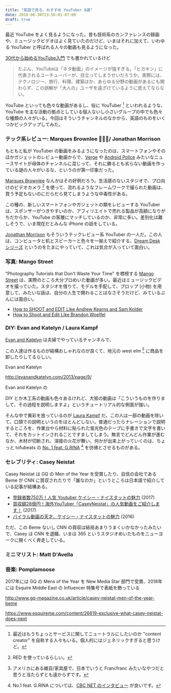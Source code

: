 ```yaml
---
title: "英語で見る、おすすめ YouTuber 8選"
date: 2018-06-30T23:56:01-07:00
draft: true
---
```


最近 YouTube をよく見るようになった。昔も技術系のカンファレンスの録画や、ミュージックビデオはよく見ていたのだけど、いまはそれに加えて、いわゆる YouTuber と呼ばれる人々の動画も見るようになった。

[30代から始めるYouTube入門](https://medium.com/@cognitom/30代から始めるyoutube入門-5ff5cb0d42a6) でも書かれているけど

> たぶん、YouTubeは「ネタ動画」のイメージが強すぎる。「ヒカキン」に代表されるユーチューバーが、目立ってしまうせいだろうか。実際には、テクノロジー、旅行、料理、建築ほか、あらゆる分野の動画があるにも関わらず、この誤解が「大人の」ユーザを遠ざけているように思えてならない。

YouTube といっても色々な動画があるし、俗に YouTuber [^CC] といわれるような、YouTube を主な活動の拠点としている個人ないし小さいグループの中でも色々な種類の人々がいる。今回はそういうチャンネルのなかから、英語のものをいくつかピックアップしてみた。

### テック系レビュー: Marques Brownlee / Jonathan Morrison

もともと私が YouTuber の動画をみるようになったのは、スマートフォンやそのほかガジェットのレビュー動画からで、[Verge](https://www.youtube.com/user/TheVerge) や [Android Police](https://www.youtube.com/user/androidpolice) みたいなニュースサイトが母体のチャンネルに混じって、それに勝るとも劣らない動画を作っている謎の人々がいるな、というのが第一印象だった。

[Marques Brownlee](https://www.youtube.com/user/marquesbrownlee) なんかはその好例だろう。生活感のないスタジオで、プロ向けのビデオカメラ [^RED] を使って、流れるようなフレームワークで撮られた動画は、買う予定もないのにだらだら見てしまうような中毒性がある。

この種の、新しいスマートフォンやガジェットの類をレビューする YouTuber は、スポンサーがつきやすいのか、アフィリエイトで売れる製品が高額になりがちだからか、YouTube の客層にマッチしているのか、非常に多い。差別化は難しそうで、いま現在だとみんな iPhone の話をしている。

[Jonathan Morrison](https://www.youtube.com/user/tldtoday) もそういうテックレビュー系 YouTuber の一人だ。この人は、コンピュータと机とスピーカーと色々を一揃えで紹介する、[Dream Desk シリーズ](https://www.youtube.com/playlist?list=PLqcaiHQwxA9iRubBGd4zVL4qKcie2-OxJ) というのをたまにやっていて、これは気合が入っていて面白い。

### 写真: Mango Street

"Photography Tutorials that Don't Waste Your Time" を標榜する [Mango Street](https://www.youtube.com/channel/UC5bp5_6h-ZxkBz6S_33ZUVg) は、実際のところ大分プロめいた動画が多い。最近はミュージックビデオを撮っていた。スタジオを借りて、モデルを手配して、プロップ (小物) を用意して、みたいな話は、自分の人生で関わることはなさそうだけど、みているぶんには面白い。

* [How to SHOOT and EDIT Like Andrew Kearns and Sam Kolder](https://www.youtube.com/watch?v=_ciJwDcoTrU&t=0s)
* [How to Shoot and Edit Like Brandon Woelfel](https://www.youtube.com/watch?v=C7Mk-C8un6E&t=0s)

### DIY: Evan and Katelyn / Laura Kampf

[Evan and Katelyn](https://www.youtube.com/user/EvanAndKatelyn) は夫婦でやっているチャンネルで、


この人達は作るものが結構おしゃれなのが良くて、地元の west elm [^WE] に商品を卸したりしてるらしい。

Evan and Katelyn 

http://evanandkatelyn.com/2013/page/9/



Evan and Katelyn の

DIY とか木工系の動画も色々あるけれど、大抵の動画は「こういうものを作りまして、その過程を説明しますよ」というチュートリアル的な側面が強い。

そんな中で異彩を放っているのが [Laura Kampf](https://www.youtube.com/channel/UCRix1GJvSBNDpEFY561eSzw) だ。この人は一部の動画を除いて、口頭での説明というのをほとんどしない。普通だったらナレーションで説明するところを、作業台やら材料に貼られた蛍光色のテープに手書きで文字を書いて、それをカットインされることですましてしまう。無言でどんどん作業が進むなか、木材が切断され、溶接の火花が舞い、何かが出来上がっていくのは、ちょっと tofubeats の [No. 1 feat. G.RINA](https://www.youtube.com/watch?v=bQWxxdGsSSk) [^HSGN] を彷彿とさせるものがある。

### セレブリティ: Casey Neistat

Casey Neistat は GQ の Men of the Year を受賞したり、自信の会社である Beme が CNN に買収されたりで「誰なのか」というところは日本語で紹介している記事が結構ある。

* [登録者数750万！人気 Youtuber ケイシー・ナイスタットの魅力](https://akane.website/2017/07/22/casey-neistat/) (2017)
* [買収額28億円！海外YouTuber「CaseyNeistat」の人気動画をご紹介します！](http://do-ra.org/2017/02/26/108694/) (2017)
* [バイラル動画の天才、ケイシー・ナイスタットの魅力](https://gqjapan.jp/culture/celebrity/20161011/who-is-casey-neistat) (2016)

ただ、この Beme ないし CNN の買収は結局あまりうまくいかなかったみたいで、Casey は CNN を退職、いまは 365 というスタジオめいたものをニューヨークに開くべく奔走している。

### ミニマリスト: Matt D'Avella

### 音楽: Pomplamoose



2017年には GQ の Mens of the Year を New Media Star 部門で受賞、2018年には Esquire Middle East の Influencer 特集号で表紙を飾っている

http://www.gq-magazine.co.uk/article/casey-neistat-men-of-the-year-beme

https://www.esquireme.com/content/26619-exclusive-what-casey-neistat-does-next

[^CC]: 最近はもうちょっとサービスに関してニュートラルにしたいのか "content creator" を自称する人々もいる。個人的にはジェネリックすぎると思うけど。
[^RED]: RED を使っているらしい。
[^WE]: アメリカにある雑貨/家具屋で、日本でいうと Francfranc みたいなやつだと思うと当たらずとも遠からずです。
[^HSGN]: No.1 feat. G.RINA については、[CBC NET のインタビュー](http://www.cbc-net.com/topic/2013/07/tofubeats-no-1-hsgn-sskhybrid/) が良いです。
